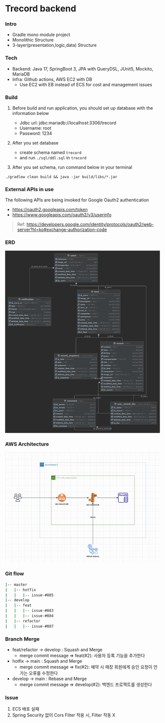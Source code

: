 # Trecord backend

### Intro

- Gradle mono module project
- Monolithic Structure
- 3-layer(presentation,logic,data) Structure

### Tech

- Backend: Java 17, SpringBoot 3, JPA with QueryDSL, JUnit5, Mockito, MariaDB
- Infra: Github actions, AWS EC2 with DB
    - Use EC2 with EB instead of ECS for cost and management issues

### Build

1. Before build and run application, you should set up database with the information below

    - Jdbc url: jdbc:mariadb://localhost:3306/trecord
    - Username: root
    - Password: 1234

2. After you set database
    - create schema named `trecord`
    - and run `./sql/ddl.sql` in `trecord`

3. After you set schema, run command below in your terminal

  ```shell
  ./gradlew clean build && java -jar build/libs/*.jar
  ```

### External APIs in use

The following APIs are being invoked for Google Oauth2 authentication

- https://oauth2.googleapis.com/token
- https://www.googleapis.com/oauth2/v3/userinfo

> Ref: https://developers.google.com/identity/protocols/oauth2/web-server?hl=ko#exchange-authorization-code

### ERD

![](./docs/erd%20diagram.png)

### AWS Architecture

![](./docs/aws%20architecture.jpg)

### Git flow

```sh
|-- master
|   |-- hotfix
|   |   |-- issue-#885
|-- develop
|   |-- feat
|   |   |-- issue-#883
|   |   |-- issue-#884
|   |-- refactor
|   |   |-- issue-#887
```

### Branch Merge

- feat/refactor -> develop : Squash and Merge
    - merge commit message => feat(#2): 사용자 등록 기능을 추가한다
- hotfix -> main : Squash and Merge
    - merge commit message => fix(#2): 예약 시 매장 회원에게 승인 요청이 안가는 오류를 수정한다
- develop -> main : Rebase and Merge
    - merge commit message => develop(#2): 백엔드 프로젝트를 생성한다

### Issue

1. ECS 배포 실패
2. Spring Security 없이 Cors Filter 적용 시, Filter 작동 X
